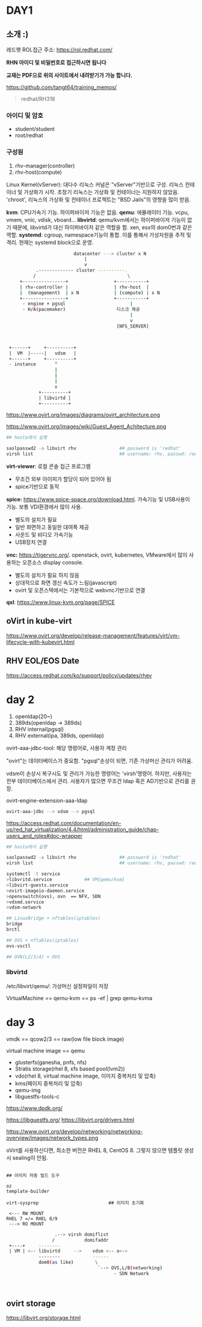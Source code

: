 # DAY1

## 소개 :)

레드햇 ROL접근 주소: https://rol.redhat.com/

**RHN 아이디 및 비밀번호로 접근하시면 됩니다**

**교재는 PDF으로 위의 사이트에서 내려받기가 가능 합니다.**


https://github.com/tangt64/training_memos/
>redhat/RH318

### 아이디 및 암호

- student/student
- root/redhat


### 구성원

1. rhv-manager(controller)
2. rhv-host(compute)

Linux Kernel(vServer): 대다수 리눅스 커널은 "vServer"기반으로 구성. 리눅스 컨테이너 및 가상화가 시작. 초창기 리눅스는 가상화 및 컨테이너는 지원하지 않았음. 'chroot', 리눅스의 가상화 및 컨테이너 프로젝트는 "BSD Jails"의 영향을 많이 받음.

**kvm**: CPU가속기 기능. 하이퍼바이저 기능은 없음.
**qemu**: 에뮬레이터 기능. vcpu, vmem, vnic, vdisk, vboard...
**libvirtd**: qemu/kvm에서는 하이퍼바이저 기능이 없기 때문에, libvirtd가 대신 하이퍼바이저 같은 역할을 함. xen, esx의 dom0번과 같은 역할. 
**systemd**: cgroup, namespace기능이 통합. 이를 통해서 가상자원을 추적 및 격리. 현재는 systemd block으로 운영. 

```bash
                         datacenter ---> cluster x N
                             |
                             v
           .------------- cluster ----------.
          /                                  \
     +----------------+                 +-----------+
     | rhv-controller |                 | rhv-host  | 
     |  (management)  | x N             | (compute) | x N
     +----------------+                 +-----------+
      - engine + pgsql                        |
      - H/A(pacemaker)                   디스크 제공
                                              |
                                              v
                                         [NFS_SERVER]

```


```bash


 +------+     +----------+
 |  VM  |-----|   vdsm   |  
 +------+     +----------+
 - instance       ^
                  |
                  |
                  |
                  v
            +----------+
            | libvirtd |   
            +----------+
```


https://www.ovirt.org/images/diagrams/ovirt_architecture.png

https://www.ovirt.org/images/wiki/Guest_Agent_Achitecture.png



```bash
## hosta에서 실행

saslpasswd2 -a libvirt rhv                ## password is 'redhat'
virsh list                                ## username: rhv, passwd: redhat
```


**virt-viewer**: 로컬 콘솔 접근 프로그램
- 무조건 외부 아이피가 할당이 되어 있어야 됨
- spice기반으로 동작

**spice:** https://www.spice-space.org/download.html. 가속기능 및 USB사용이 가능. 보통 VDI환경에서 많이 사용. 
- 별도의 설치가 필요
- 일반 화면하고 동일한 대여폭 제공 
- 사운드 및 비디오 가속기능 
- USB장치 연결

**vnc:** https://tigervnc.org/. openstack, ovirt, kubernetes, VMware에서 많이 사용하는 오픈소스 display console. 
- 별도의 설치가 필요 하지 않음
- 상대적으로 화면 갱신 속도가 느림(javascript)
- ovirt 및 오픈스텍에서는 기본적으로 webvnc기반으로 연결

**qxl**: https://www.linux-kvm.org/page/SPICE



oVirt in kube-virt
---
https://www.ovirt.org/develop/release-management/features/virt/vm-lifecycle-with-kubevirt.html

RHV EOL/EOS Date
---
https://access.redhat.com/ko/support/policy/updates/rhev


# day 2

1. openldap(20~)
2. 389ds(openldap -> 389ds)
3. RHV internal(pgsql)
4. RHV external(ipa, 389ds, openldap)

ovirt-aaa-jdbc-tool: 해당 명령어로, 사용자 계정 관리

"ovirt"는 데이터베이스가 중요함. "pgsql"손상이 되면, 기존 가상머신 관리가 어려움. 

vdsm이 손상시 복구시도 및 관리가 가능한 명령어는 'virsh'명령어. 하지만, 사용자는 전부 데이터베이스에서 관리. 사용자가 많으면 무조건 ldap 혹은 AD기반으로 관리를 권장.

ovirt-engine-extension-aaa-ldap

```bash
ovirt-aaa-jdbc --> vdsm --> pgsql    
```


https://access.redhat.com/documentation/en-us/red_hat_virtualization/4.4/html/administration_guide/chap-users_and_roles#doc-wrapper


```bash
## hosta에서 실행

saslpasswd2 -a libvirt rhv                ## password is 'redhat'
virsh list                                ## username: rhv, passwd: redhat
```


```bash
systemctl -t service
>libvritd.service            ## VM{qemu/kvm}
>libvirt-guests.service
>ovirt-imageio-daemon.service
>openvswitch(ovs), ovn  == NFV, SDN
>vdsmd.service
>vdsm-network

## LinuxBridge + nftables(iptables)
bridge 
brctl

## OVS + nftables(iptables)
ovs-vsctl

## OVN(L2/3/4) + OVS

```


### libvirtd


/etc/libvirt/qemu/: 가상머신 설정파일이 저장


VirtualMachine == qemu-kvm == ps -ef | grep qemu-kvma 


# day 3

vmdk == qcow2/3
     == raw(low file block image)

virtual machine image == qemu

- glusterfs(ganesha, pnfs, nfs)
- Stratis storage(rhel 8, xfs based pool(lvm2))
- vdo(rhel 8, virtual machine image, 이미지 중복처리 및 압축)
- kms(페이지 중복처리 및 압축)
- qemu-img
- libguestfs-tools-c

https://www.dpdk.org/

https://libguestfs.org/
https://libvirt.org/drivers.html

https://www.ovirt.org/develop/networking/networking-overview/images/network_types.png

oVirt를 사용하신다면, 최소한 버전은 RHEL 8, CentOS 8. 그렇지 않으면 템플릿 생성시 sealing이 안됨.
```

## 이미지 자동 빌드 도구

oz
template-builder

virt-sysprep                          ## 이미지 초기화

 <--- RW MOUNT
RHEL 7 =/= RHEL 8/9
 ---> RO MOUNT

```

```bash
                  .--> virsh domiflist
                 /           domifaddr
 +----+     --------                       
 | VM | <-- libvirtd     -->    vdsm <-- o<-<
            --------            ------
            dom0(as like)        \
                                  `--> OVS,L/B(networking)
                                        - SDN Network
                         
                               


```




ovirt storage
---

https://libvirt.org/storage.html



